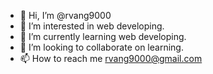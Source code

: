 - 👋 Hi, I’m @rvang9000
- 👀 I’m interested in web developing.
- 🌱 I’m currently learning web developing.
- 💞️ I’m looking to collaborate on learning.
- 📫 How to reach me rvang9000@gmail.com

<!---
rvang9000/rvang9000 is a ✨ special ✨ repository because its `README.md` (this file) appears on your GitHub profile.
You can click the Preview link to take a look at your changes.
--->

